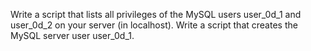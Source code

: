 Write a script that lists all privileges of the MySQL users user_0d_1 and user_0d_2 on your server (in localhost).
Write a script that creates the MySQL server user user_0d_1.
